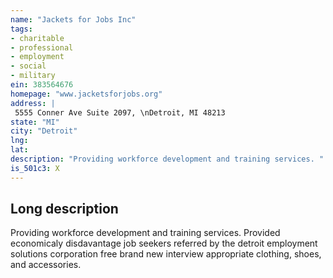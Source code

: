 ```yaml
---
name: "Jackets for Jobs Inc"
tags:
- charitable
- professional
- employment
- social
- military
ein: 383564676
homepage: "www.jacketsforjobs.org"
address: |
 5555 Conner Ave Suite 2097, \nDetroit, MI 48213
state: "MI"
city: "Detroit"
lng: 
lat: 
description: "Providing workforce development and training services. "
is_501c3: X
---
```


## Long description

Providing workforce development and training services. Provided economicaly disdavantage job seekers referred by the detroit employment solutions corporation free brand new interview appropriate clothing, shoes, and accessories. 
